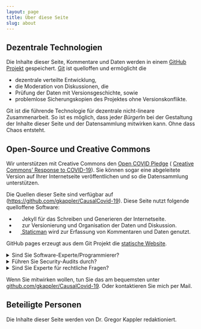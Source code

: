 ```yaml
---
layout: page
title: Über diese Seite
slug: about
---
```




## Dezentrale Technologien
Die Inhalte dieser Seite, Kommentare und Daten werden in einem [GitHub Projekt](https://github.com/gkappler/CausalCovid-19) gespeichert.
[Git](https://de.wikipedia.org/wiki/Git) ist quelloffen und ermöglicht die 
- dezentrale verteilte Entwicklung, 
- die Moderation von Diskussionen, die
- Prüfung der Daten mit Versionsgeschichte, sowie 
- problemlose Sicherungskopien des Projektes ohne Versionskonflikte.

Git ist die führende Technologie für dezentrale nicht-lineare Zusammenarbeit.
So ist es möglich, dass jede*r Bürger*In bei der Gestaltung der Inhalte dieser Seite und der Datensammlung mitwirken kann.
Ohne dass Chaos entsteht.

## Open-Source und Creative Commons
Wir unterstützen mit Creative Commons den [Open COVID Pledge](https://opencovidpledge.org/) (
[Creative Commons’ Response to COVID-19](https://creativecommons.org/creative-commons-response-to-covid-19/)).
Sie können sogar eine abgeleitete Version auf Ihrer Internetseite veröffentlichen und so die Datensammlung unterstützen.

Die Quellen dieser Seite sind verfügbar auf (https://github.com/gkappler/CausalCovid-19).
Diese Seite nutzt folgende quelloffene Software:
- [<img src="https://github.com/jekyll/brand/blob/master/jekyll-logo-black-red-solid.png?raw=true" style="height: 1em;">](https://jekyllrb.com/) Jekyll für das Schreiben und Generieren der Internetseite.
- [<img src="https://git-scm.com/images/logo@2x.png" style="height: 1em;">](https://git-scm.com/) zur Versionierung und Organisation der Daten und Diskussion. 
- [<img src="https://github.com/eduardoboucas/staticman/blob/master/logo.png?raw=true" style="height: 1em;"> Staticman](https://staticman.net/) wird zur Erfassung von Kommentaren und Daten genutzt. 

GitHub pages erzeugt aus dem Git Projekt die [statische Website](https://gkappler.github.io/CausalCovid-19). 

<details class="question"><summary markdown="span">Sind Sie Software-Experte/Programmierer?</summary>
- Wie würden Sie die technische Umsetzung dieses Projekts verbessern?
- Können Sie helfen?
<div markdown="0">
	{% include comment_form.html subject="programming" %}
</div>
</details>

<details class="question"><summary markdown="span">Führen Sie Security-Audits durch?</summary>
- Bitte begutachten Sie die Software, und helfen Sie mit Lösungsvorschlägen bei Mängeln!
- Wie kann unser Vorschlag verbessert werden, um alle datenschutzrechtlichen Vorgaben zu erfüllen und Bedenken zu berücksichtigen?
- Könnte durch Recaptcha und verwendete google APIs bei der Datenübertragung deanonymisiert werden?
<div markdown="0">
	{% include comment_form.html subject="data-security" %}
</div>
</details>

<details class="question"><summary markdown="span">Sind Sie Experte für rechtliche Fragen?</summary>
- Unter welcher Creative-Commons Lizenz sollten die Daten veröffentlicht werden.
- Sollte jede kommerzielle Nutzung der Daten ausgeschlossen werden? [das wird jeder wollen!]
- Wie kann der Vorschlag dieser Seite verbessert werden, um alle datenschutzrechtlichen Vorgaben zu erfüllen und Bedenken zu berücksichtigen?
- Haben Hinterbliebenen das Recht, die Daten Ihrer verstorbenen Angehörigen zu veröffentlichen?
- Unter welchen Umständen würden Sie eine Erkrankungs-Datenspende aktiv oder auf Nachfrage empfehlen?
<div markdown="0">
	{% include comment_form.html subject="legal" %}
</div>
</details>

Wenn Sie mitwirken wollen, tun Sie das am bequemsten unter [github.com/gkappler/CausalCovid-19](https://github.com/gkappler/CausalCovid-19).
Oder kontaktieren Sie mich per Mail.


## Beteiligte Personen
Die Inhalte dieser Seite werden von Dr. Gregor Kappler redaktioniert.

